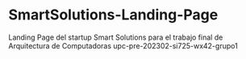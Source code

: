 # SmartSolutions-Landing-Page
Landing Page del startup Smart Solutions para el trabajo final de Arquitectura de Computadoras
upc-pre-202302-si725-wx42-grupo1


